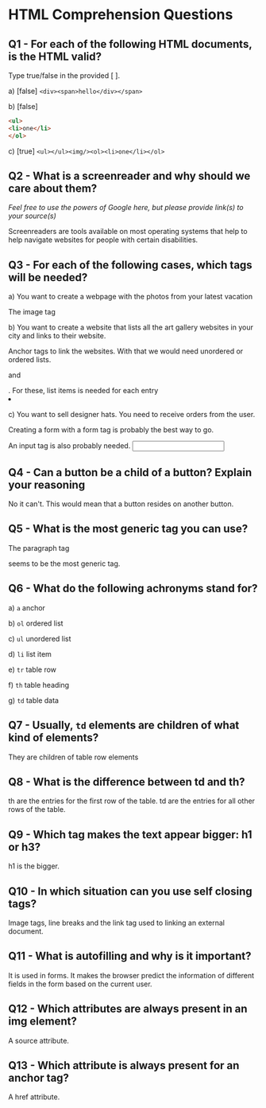 # HTML Comprehension Questions


## Q1 - For each of the following HTML documents, is the HTML valid?

Type true/false in the provided [ ].

a) [false] `<div><span>hello</div></span>`

b) [false]

```html
<ul>
<li>one</li>
</ol>
```

c) [true] `<ul></ul><img/><ol><li>one</li></ol>`


## Q2 - What is a screenreader and why should we care about them?

_Feel free to use the powers of Google here, but please provide link(s) to your source(s)_

Screenreaders are tools available on most operating systems that help to help navigate websites for people with certain disabilities.


## Q3 - For each of the following cases, which tags will be needed?

a) You want to create a webpage with the photos from your latest vacation

The image tag <img>


b) You want to create a website that lists all the art gallery websites in your city and links to their website.

Anchor tags <a></a> to link the websites. With that we would need unordered or ordered lists. <ul></ul> and <ol></ol>. For these, list items is needed for each entry <li></li>

c) You want to sell designer hats. You need to receive orders from the user.

Creating a form with a form tag is probably the best way to go. <form></form>

An input tag is also probably needed. <input></input>

## Q4 - Can a button be a child of a button? Explain your reasoning

No it can't. This would mean that a button resides on another button.


## Q5 - What is the most generic tag you can use?

The paragraph tag <p></p> seems to be the most generic tag.


## Q6 - What do the following achronyms stand for?

a) `a` anchor

b) `ol` ordered list

c) `ul` unordered list

d) `li` list item

e) `tr` table row

f) `th` table heading

g) `td` table data


## Q7 - Usually, `td` elements are children of what kind of elements?
They are children of table row elements


## Q8 - What is the difference between td and th?
th are the entries for the first row of the table. td are the entries for all other rows of the table.

## Q9 - Which tag makes the text appear bigger: h1 or h3?
 h1 is the bigger.


## Q10 - In which situation can you use self closing tags?
 Image tags, line breaks and the link tag used to linking an external document. 


## Q11 - What is autofilling and why is it important?

It is used in forms. It makes the browser predict the information of different fields in the form based on the current user.


## Q12 - Which attributes are always present in an img element?
A source attribute.


## Q13 - Which attribute is always present for an anchor tag?
A href attribute.


